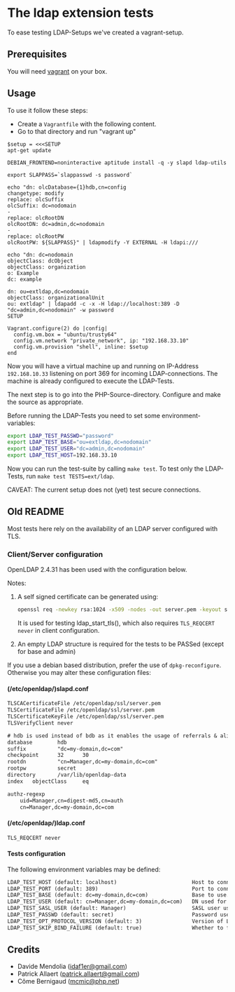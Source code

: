 # The ldap extension tests

To ease testing LDAP-Setups we've created a vagrant-setup.

## Prerequisites

You will need [vagrant](https://www.vagrantup.com) on your box.

## Usage

To use it follow these steps:

* Create a `Vagrantfile` with the following content.
* Go to that directory and run "vagrant up"

```Vagrantfile
$setup = <<<SETUP
apt-get update

DEBIAN_FRONTEND=noninteractive aptitude install -q -y slapd ldap-utils

export SLAPPASS=`slappasswd -s password`

echo "dn: olcDatabase={1}hdb,cn=config
changetype: modify
replace: olcSuffix
olcSuffix: dc=nodomain
-
replace: olcRootDN
olcRootDN: dc=admin,dc=nodomain
-
replace: olcRootPW
olcRootPW: ${SLAPPASS}" | ldapmodify -Y EXTERNAL -H ldapi:///

echo "dn: dc=nodomain
objectClass: dcObject
objectClass: organization
o: Example
dc: example

dn: ou=extldap,dc=nodomain
objectClass: organizationalUnit
ou: extldap" | ldapadd -c -x -H ldap://localhost:389 -D "dc=admin,dc=nodomain" -w password
SETUP

Vagrant.configure(2) do |config|
  config.vm.box = "ubuntu/trusty64"
  config.vm.network "private_network", ip: "192.168.33.10"
  config.vm.provision "shell", inline: $setup
end
```

Now you will have a virtual machine up and running on IP-Address `192.168.10.33`
listening on port 369 for incoming LDAP-connections. The machine is already
configured to execute the LDAP-Tests.

The next step is to go into the PHP-Source-directory. Configure and make the
source as appropriate.

Before running the LDAP-Tests you need to set some environment-variables:

```bash
export LDAP_TEST_PASSWD="password"
export LDAP_TEST_BASE="ou=extldap,dc=nodomain"
export LDAP_TEST_USER="dc=admin,dc=nodomain"
export LDAP_TEST_HOST=192.168.33.10
```

Now you can run the test-suite by calling `make test`. To test only the
LDAP-Tests, run `make test TESTS=ext/ldap`.

CAVEAT: The current setup does not (yet) test secure connections.

## Old README

Most tests here rely on the availability of an LDAP server configured with TLS.

### Client/Server configuration

OpenLDAP 2.4.31 has been used with the configuration below.

Notes:

1. A self signed certificate can be generated using:

    ```bash
    openssl req -newkey rsa:1024 -x509 -nodes -out server.pem -keyout server.pem -days 3650
    ```

    It is used for testing ldap_start_tls(), which also requires
    `TLS_REQCERT never` in client configuration.

2. An empty LDAP structure is required for the tests to be PASSed (except for
    base and admin)

If you use a debian based distribution, prefer the use of `dpkg-reconfigure`.
Otherwise you may alter these configuration files:

#### (/etc/openldap/)slapd.conf

```txt
TLSCACertificateFile /etc/openldap/ssl/server.pem
TLSCertificateFile /etc/openldap/ssl/server.pem
TLSCertificateKeyFile /etc/openldap/ssl/server.pem
TLSVerifyClient never

# hdb is used instead of bdb as it enables the usage of referrals & aliases
database        hdb
suffix          "dc=my-domain,dc=com"
checkpoint      32      30
rootdn          "cn=Manager,dc=my-domain,dc=com"
rootpw          secret
directory       /var/lib/openldap-data
index   objectClass     eq

authz-regexp
    uid=Manager,cn=digest-md5,cn=auth
    cn=Manager,dc=my-domain,dc=com
```

#### (/etc/openldap/)ldap.conf

```txt
TLS_REQCERT never
```

#### Tests configuration

The following environment variables may be defined:

```txt
LDAP_TEST_HOST (default: localhost)                        Host to connect to
LDAP_TEST_PORT (default: 389)                              Port to connect to
LDAP_TEST_BASE (default: dc=my-domain,dc=com)              Base to use. May be the ldap root or a subtree. (ldap_search_variation6 will fail if a subtree is used)
LDAP_TEST_USER (default: cn=Manager,dc=my-domain,dc=com)   DN used for binding
LDAP_TEST_SASL_USER (default: Manager)                     SASL user used for SASL binding
LDAP_TEST_PASSWD (default: secret)                         Password used for plain and SASL binding
LDAP_TEST_OPT_PROTOCOL_VERSION (default: 3)                Version of LDAP protocol to use
LDAP_TEST_SKIP_BIND_FAILURE (default: true)                Whether to fail the test or not in case binding fails
```

## Credits

* Davide Mendolia (idaf1er@gmail.com)
* Patrick Allaert (patrick.allaert@gmail.com)
* Côme Bernigaud (mcmic@php.net)
